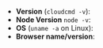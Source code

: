 <!--
Thank you for reporting an issue. Please fill in the template below. If unsure
about something, just do as best as you're able.
-->

* **Version** (`cloudcmd -v`): 
* **Node Version** `node -v`: 
* **OS** (`uname -a` on Linux): 
* **Browser name/version**: 

